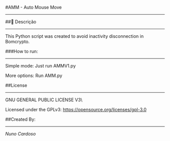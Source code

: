 #AMM - Auto Mouse Move

------

##🧾 Descrição

---

 This Python script was created to avoid inactivity disconnection in Bomcrypto.

###How to run:

---

Simple mode: Just run AMMV1.py 

More options: Run AMM.py

##License

---
GNU GENERAL PUBLIC LICENSE V3\

Licensed under the GPLv3: https://opensource.org/licenses/gpl-3.0

##Created By:

---

_Nuno Cardoso_